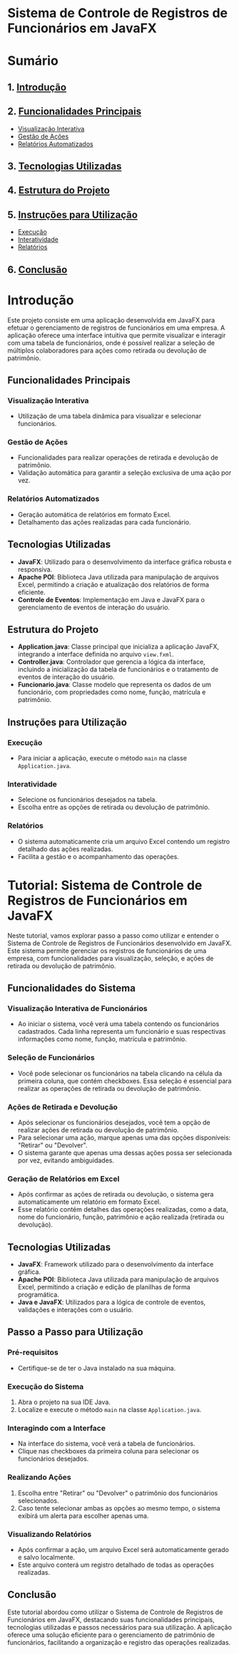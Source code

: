 # Sistema de Controle de Registros de Funcionários em JavaFX

# Sumário

## 1. [Introdução](#introdução)
## 2. [Funcionalidades Principais](#funcionalidades-principais)
   - [Visualização Interativa](#visualização-interativa)
   - [Gestão de Ações](#gestão-de-ações)
   - [Relatórios Automatizados](#relatórios-automatizados)
## 3. [Tecnologias Utilizadas](#tecnologias-utilizadas)
## 4. [Estrutura do Projeto](#estrutura-do-projeto)
## 5. [Instruções para Utilização](#instruções-para-utilização)
   - [Execução](#execução)
   - [Interatividade](#interatividade)
   - [Relatórios](#relatórios)
## 6. [Conclusão](#conclusão)


# Introdução

Este projeto consiste em uma aplicação desenvolvida em JavaFX para efetuar o gerenciamento de registros de funcionários em uma empresa. A aplicação oferece uma interface intuitiva que permite visualizar e interagir com uma tabela de funcionários, onde é possível realizar a seleção de múltiplos colaboradores para ações como retirada ou devolução de patrimônio.

## Funcionalidades Principais

### Visualização Interativa

- Utilização de uma tabela dinâmica para visualizar e selecionar funcionários.

### Gestão de Ações

- Funcionalidades para realizar operações de retirada e devolução de patrimônio.
- Validação automática para garantir a seleção exclusiva de uma ação por vez.

### Relatórios Automatizados

- Geração automática de relatórios em formato Excel.
- Detalhamento das ações realizadas para cada funcionário.

## Tecnologias Utilizadas

- **JavaFX**: Utilizado para o desenvolvimento da interface gráfica robusta e responsiva.
- **Apache POI**: Biblioteca Java utilizada para manipulação de arquivos Excel, permitindo a criação e atualização dos relatórios de forma eficiente.
- **Controle de Eventos**: Implementação em Java e JavaFX para o gerenciamento de eventos de interação do usuário.

## Estrutura do Projeto

- **Application.java**: Classe principal que inicializa a aplicação JavaFX, integrando a interface definida no arquivo `view.fxml`.
- **Controller.java**: Controlador que gerencia a lógica da interface, incluindo a inicialização da tabela de funcionários e o tratamento de eventos de interação do usuário.
- **Funcionario.java**: Classe modelo que representa os dados de um funcionário, com propriedades como nome, função, matrícula e patrimônio.

## Instruções para Utilização

### Execução

- Para iniciar a aplicação, execute o método `main` na classe `Application.java`.

### Interatividade

- Selecione os funcionários desejados na tabela.
- Escolha entre as opções de retirada ou devolução de patrimônio.

### Relatórios

- O sistema automaticamente cria um arquivo Excel contendo um registro detalhado das ações realizadas.
- Facilita a gestão e o acompanhamento das operações.

# Tutorial: Sistema de Controle de Registros de Funcionários em JavaFX

Neste tutorial, vamos explorar passo a passo como utilizar e entender o Sistema de Controle de Registros de Funcionários desenvolvido em JavaFX. Este sistema permite gerenciar os registros de funcionários de uma empresa, com funcionalidades para visualização, seleção, e ações de retirada ou devolução de patrimônio.

## Funcionalidades do Sistema

### Visualização Interativa de Funcionários

- Ao iniciar o sistema, você verá uma tabela contendo os funcionários cadastrados. Cada linha representa um funcionário e suas respectivas informações como nome, função, matrícula e patrimônio.

### Seleção de Funcionários

- Você pode selecionar os funcionários na tabela clicando na célula da primeira coluna, que contém checkboxes. Essa seleção é essencial para realizar as operações de retirada ou devolução de patrimônio.

### Ações de Retirada e Devolução

- Após selecionar os funcionários desejados, você tem a opção de realizar ações de retirada ou devolução de patrimônio.
- Para selecionar uma ação, marque apenas uma das opções disponíveis: "Retirar" ou "Devolver".
- O sistema garante que apenas uma dessas ações possa ser selecionada por vez, evitando ambiguidades.

### Geração de Relatórios em Excel

- Após confirmar as ações de retirada ou devolução, o sistema gera automaticamente um relatório em formato Excel.
- Esse relatório contém detalhes das operações realizadas, como a data, nome do funcionário, função, patrimônio e ação realizada (retirada ou devolução).

## Tecnologias Utilizadas

- **JavaFX**: Framework utilizado para o desenvolvimento da interface gráfica.
- **Apache POI**: Biblioteca Java utilizada para manipulação de arquivos Excel, permitindo a criação e edição de planilhas de forma programática.
- **Java e JavaFX**: Utilizados para a lógica de controle de eventos, validações e interações com o usuário.

## Passo a Passo para Utilização

### Pré-requisitos

- Certifique-se de ter o Java instalado na sua máquina.

### Execução do Sistema

1. Abra o projeto na sua IDE Java.
2. Localize e execute o método `main` na classe `Application.java`.

### Interagindo com a Interface

- Na interface do sistema, você verá a tabela de funcionários.
- Clique nas checkboxes da primeira coluna para selecionar os funcionários desejados.

### Realizando Ações

1. Escolha entre "Retirar" ou "Devolver" o patrimônio dos funcionários selecionados.
2. Caso tente selecionar ambas as opções ao mesmo tempo, o sistema exibirá um alerta para escolher apenas uma.

### Visualizando Relatórios

- Após confirmar a ação, um arquivo Excel será automaticamente gerado e salvo localmente.
- Este arquivo conterá um registro detalhado de todas as operações realizadas.

## Conclusão

Este tutorial abordou como utilizar o Sistema de Controle de Registros de Funcionários em JavaFX, destacando suas funcionalidades principais, tecnologias utilizadas e passos necessários para sua utilização. A aplicação oferece uma solução eficiente para o gerenciamento de patrimônio de funcionários, facilitando a organização e registro das operações realizadas.
